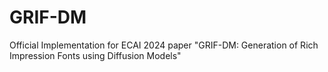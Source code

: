 # GRIF-DM
Official Implementation for ECAI 2024 paper "GRIF-DM: Generation of Rich Impression Fonts using Diffusion Models"
